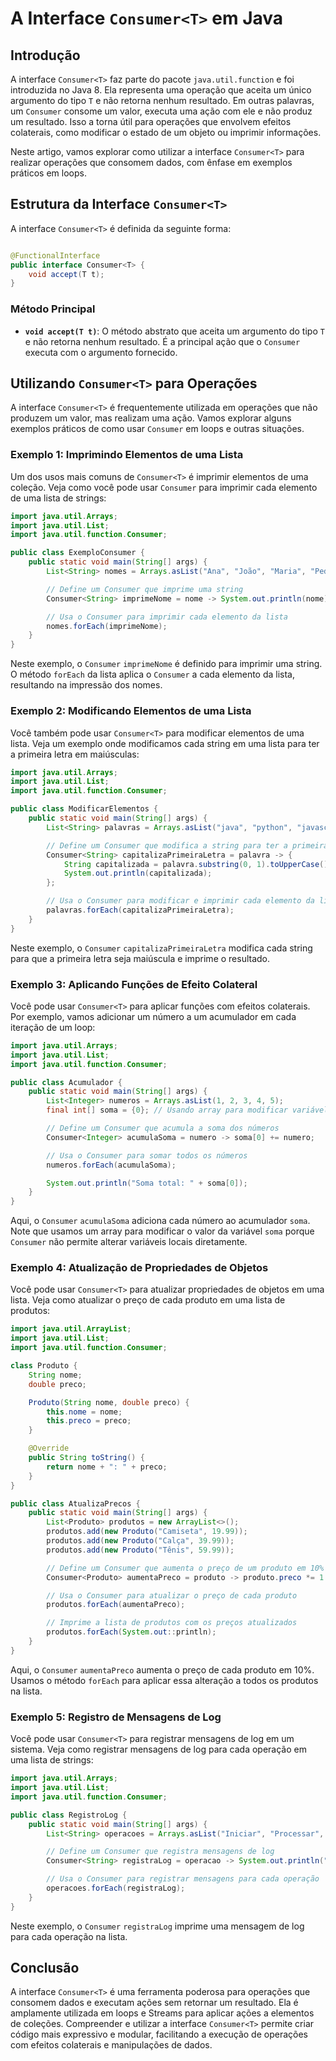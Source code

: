 # A Interface `Consumer<T>` em Java

## Introdução

A interface `Consumer<T>` faz parte do pacote `java.util.function` e foi introduzida no Java 8. Ela representa uma
operação que aceita um único argumento do tipo `T` e não retorna nenhum resultado. Em outras palavras, um `Consumer`
consome um valor, executa uma ação com ele e não produz um resultado. Isso a torna útil para operações que envolvem
efeitos colaterais, como modificar o estado de um objeto ou imprimir informações.

Neste artigo, vamos explorar como utilizar a interface `Consumer<T>` para realizar operações que consomem dados, com
ênfase em exemplos práticos em loops.

## Estrutura da Interface `Consumer<T>`

A interface `Consumer<T>` é definida da seguinte forma:

```java

@FunctionalInterface
public interface Consumer<T> {
    void accept(T t);
}
```

### Método Principal

- **`void accept(T t)`**: O método abstrato que aceita um argumento do tipo `T` e não retorna nenhum resultado. É a
  principal ação que o `Consumer` executa com o argumento fornecido.

## Utilizando `Consumer<T>` para Operações

A interface `Consumer<T>` é frequentemente utilizada em operações que não produzem um valor, mas realizam uma ação.
Vamos explorar alguns exemplos práticos de como usar `Consumer` em loops e outras situações.

### Exemplo 1: Imprimindo Elementos de uma Lista

Um dos usos mais comuns de `Consumer<T>` é imprimir elementos de uma coleção. Veja como você pode usar `Consumer` para
imprimir cada elemento de uma lista de strings:

```java
import java.util.Arrays;
import java.util.List;
import java.util.function.Consumer;

public class ExemploConsumer {
    public static void main(String[] args) {
        List<String> nomes = Arrays.asList("Ana", "João", "Maria", "Pedro");

        // Define um Consumer que imprime uma string
        Consumer<String> imprimeNome = nome -> System.out.println(nome);

        // Usa o Consumer para imprimir cada elemento da lista
        nomes.forEach(imprimeNome);
    }
}
```

Neste exemplo, o `Consumer` `imprimeNome` é definido para imprimir uma string. O método `forEach` da lista aplica
o `Consumer` a cada elemento da lista, resultando na impressão dos nomes.

### Exemplo 2: Modificando Elementos de uma Lista

Você também pode usar `Consumer<T>` para modificar elementos de uma lista. Veja um exemplo onde modificamos cada string
em uma lista para ter a primeira letra em maiúsculas:

```java
import java.util.Arrays;
import java.util.List;
import java.util.function.Consumer;

public class ModificarElementos {
    public static void main(String[] args) {
        List<String> palavras = Arrays.asList("java", "python", "javascript");

        // Define um Consumer que modifica a string para ter a primeira letra maiúscula
        Consumer<String> capitalizaPrimeiraLetra = palavra -> {
            String capitalizada = palavra.substring(0, 1).toUpperCase() + palavra.substring(1);
            System.out.println(capitalizada);
        };

        // Usa o Consumer para modificar e imprimir cada elemento da lista
        palavras.forEach(capitalizaPrimeiraLetra);
    }
}
```

Neste exemplo, o `Consumer` `capitalizaPrimeiraLetra` modifica cada string para que a primeira letra seja maiúscula e
imprime o resultado.

### Exemplo 3: Aplicando Funções de Efeito Colateral

Você pode usar `Consumer<T>` para aplicar funções com efeitos colaterais. Por exemplo, vamos adicionar um número a um
acumulador em cada iteração de um loop:

```java
import java.util.Arrays;
import java.util.List;
import java.util.function.Consumer;

public class Acumulador {
    public static void main(String[] args) {
        List<Integer> numeros = Arrays.asList(1, 2, 3, 4, 5);
        final int[] soma = {0}; // Usando array para modificar variável final

        // Define um Consumer que acumula a soma dos números
        Consumer<Integer> acumulaSoma = numero -> soma[0] += numero;

        // Usa o Consumer para somar todos os números
        numeros.forEach(acumulaSoma);

        System.out.println("Soma total: " + soma[0]);
    }
}
```

Aqui, o `Consumer` `acumulaSoma` adiciona cada número ao acumulador `soma`. Note que usamos um array para modificar o
valor da variável `soma` porque `Consumer` não permite alterar variáveis locais diretamente.

### Exemplo 4: Atualização de Propriedades de Objetos

Você pode usar `Consumer<T>` para atualizar propriedades de objetos em uma lista. Veja como atualizar o preço de cada
produto em uma lista de produtos:

```java
import java.util.ArrayList;
import java.util.List;
import java.util.function.Consumer;

class Produto {
    String nome;
    double preco;

    Produto(String nome, double preco) {
        this.nome = nome;
        this.preco = preco;
    }

    @Override
    public String toString() {
        return nome + ": " + preco;
    }
}

public class AtualizaPrecos {
    public static void main(String[] args) {
        List<Produto> produtos = new ArrayList<>();
        produtos.add(new Produto("Camiseta", 19.99));
        produtos.add(new Produto("Calça", 39.99));
        produtos.add(new Produto("Tênis", 59.99));

        // Define um Consumer que aumenta o preço de um produto em 10%
        Consumer<Produto> aumentaPreco = produto -> produto.preco *= 1.10;

        // Usa o Consumer para atualizar o preço de cada produto
        produtos.forEach(aumentaPreco);

        // Imprime a lista de produtos com os preços atualizados
        produtos.forEach(System.out::println);
    }
}
```

Aqui, o `Consumer` `aumentaPreco` aumenta o preço de cada produto em 10%. Usamos o método `forEach` para aplicar essa
alteração a todos os produtos na lista.

### Exemplo 5: Registro de Mensagens de Log

Você pode usar `Consumer<T>` para registrar mensagens de log em um sistema. Veja como registrar mensagens de log para
cada operação em uma lista de strings:

```java
import java.util.Arrays;
import java.util.List;
import java.util.function.Consumer;

public class RegistroLog {
    public static void main(String[] args) {
        List<String> operacoes = Arrays.asList("Iniciar", "Processar", "Finalizar");

        // Define um Consumer que registra mensagens de log
        Consumer<String> registraLog = operacao -> System.out.println("Log: " + operacao);

        // Usa o Consumer para registrar mensagens para cada operação
        operacoes.forEach(registraLog);
    }
}
```

Neste exemplo, o `Consumer` `registraLog` imprime uma mensagem de log para cada operação na lista.

## Conclusão

A interface `Consumer<T>` é uma ferramenta poderosa para operações que consomem dados e executam ações sem retornar um
resultado. Ela é amplamente utilizada em loops e Streams para aplicar ações a elementos de coleções. Compreender e
utilizar a interface `Consumer<T>` permite criar código mais expressivo e modular, facilitando a execução de operações
com efeitos colaterais e manipulações de dados.